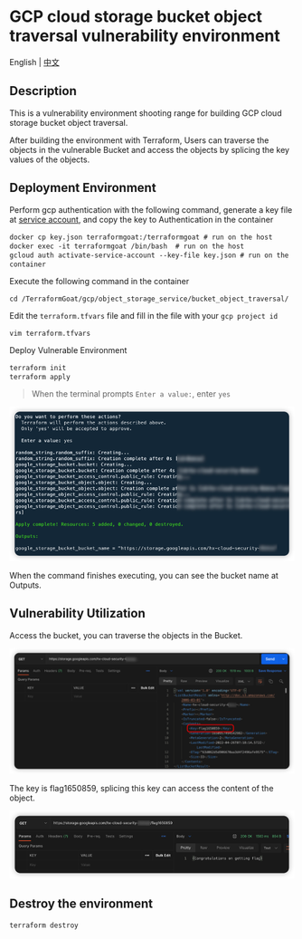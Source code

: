 # GCP cloud storage bucket object traversal vulnerability environment

English | [中文](./README_CN.md)

## Description

This is a vulnerability environment shooting range for building GCP cloud storage bucket object traversal.

After building the environment with Terraform, Users can traverse the objects in the vulnerable Bucket and access the objects by splicing the key values of the objects.

## Deployment Environment

Perform gcp authentication with the following command, generate a key file at [service account](https://console.cloud.google.com/projectselector2/iam-admin/serviceaccounts?supportedpurview=project), and copy the key to Authentication in the container

```shell
docker cp key.json terraformgoat:/terraformgoat # run on the host
docker exec -it terraformgoat /bin/bash  # run on the host
gcloud auth activate-service-account --key-file key.json # run on the container
```

Execute the following command in the container

```shell
cd /TerraformGoat/gcp/object_storage_service/bucket_object_traversal/
```

Edit the `terraform.tfvars` file and fill in the file with your `gcp project id`

```shell
vim terraform.tfvars
```

Deploy Vulnerable Environment

```shell
terraform init
terraform apply
```

> When the terminal prompts `Enter a value:`, enter `yes`

![image](../../../images/1650957671.png)

When the command finishes executing, you can see the bucket name at Outputs.

## Vulnerability Utilization

Access the bucket, you can traverse the objects in the Bucket.

![image](../../../images/1650957783.png)

The key is flag1650859, splicing this key can access the content of the object.

![image](../../../images/1650957855.png)

## Destroy the environment

```shell
terraform destroy
```
